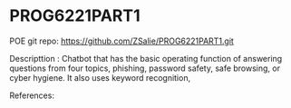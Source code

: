 # PROG6221PART1
 POE
 git repo: https://github.com/ZSalie/PROG6221PART1.git

 Descripttion : Chatbot that has the basic operating function of answering questions from four topics,  phishing, password safety, safe browsing, or cyber hygiene.
 It also uses keyword recognition,

 References:
